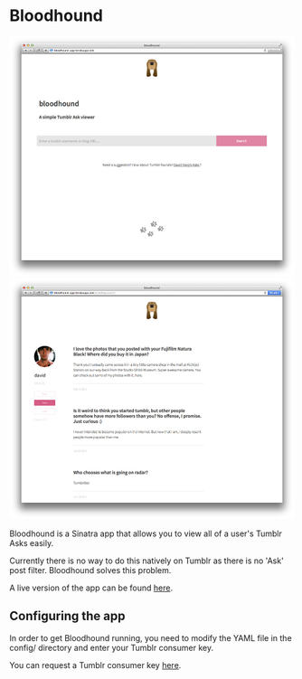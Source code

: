 # Bloodhound

![](screenshots/homepage.jpg)
![](screenshots/asks.jpg)

Bloodhound is a Sinatra app that allows you to view all of a user's Tumblr Asks easily.

Currently there is no way to do this natively on Tumblr as there is no 'Ask' post filter. Bloodhound solves this problem.

A live version of the app can be found [here](http://bloodhound-app.herokuapp.com).

## Configuring the app

In order to get Bloodhound running, you need to modify the YAML file in the config/ directory and enter your Tumblr consumer key.

You can request a Tumblr consumer key [here](http://www.tumblr.com/docs/en/api/v2).
